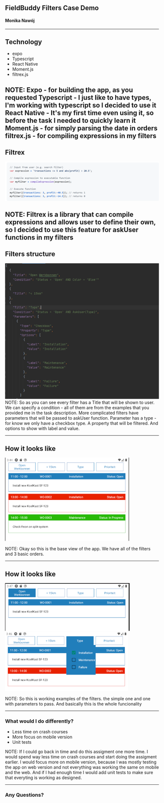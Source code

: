 ## FieldBuddy Filters Case Demo
#### Monika Nawój

---

## Technology

* expo
* Typescript
* React Native
* Moment.js
* filtrex.js


NOTE: Expo - for building the app, as you requested
Typescript - I just like to have types, I'm working with typescript so I decided to use it
React Native - It's my first time even using it, so before the task I needed to quickly learn it
Moment.js - for simply parsing the date in orders
filtrex.js - for compiling expressions in my filters
---
## Filtrex

<img src="./assets/filtrex.PNG"/>

NOTE:
Filtrex is a library that can compile expressions and allows user to define their own,
so I decided to use this feature for askUser functions in my filters
---
## Filters structure
<img src="./assets/filters.PNG"/>
NOTE: 
So as you can see every filter has a Title that will be shown to user.
We can specify a condition - all of them are from the examples that you provided me in the task description.
More complicated filters have parameters that will be passed to askUser function.
Parameter has a type - for know we only have a checkbox type.
A property that will be filtered.
And options to show with label and value.

---
## How it looks like

<img src="./assets/withoutFilters.PNG"/>

NOTE:
Okay so this is the base view of the app.
We have all of the filters and 3 basic orders.

---
## How it looks like

<img src="./assets/filter1.PNG"/>

<img src="./assets/filter2.PNG"/>

NOTE:
So this is working examples of the filters.
the simple one and one with parameters to pass.
And basically this is the whole funcionality

---
### What would I do differently?
* Less time on crash courses
* More focus on mobile version
* Unit tests

NOTE:
If I could go back in time and do this assigment one more time.
I would spend way less time on crash courses and start doing the assigment earlier.
I would focus more on mobile version, because I was mostly testing the app on web version
and not everything was working the same on mobile and the web.
And if I had enough time I would add unit tests to make sure that everyting is working as designed.

---
### Any Questions?


